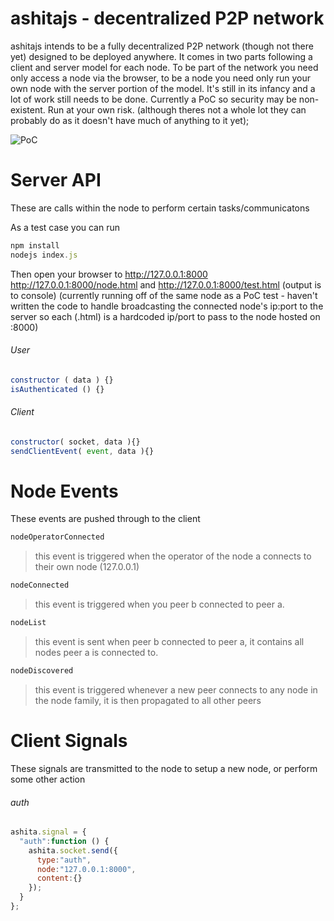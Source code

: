 ashitajs - decentralized P2P network
================================
ashitajs intends to be a fully decentralized P2P network (though not there yet) designed to be deployed anywhere. It comes in two parts following a client and server model for each node. To be part of the network you need only access a node via the browser, to be a node you need only run your own node with the server portion of the model. It's still in its infancy and a lot of work still needs to be done. Currently a PoC so security may be non-existent. Run at your own risk. (although theres not a whole lot they can probably do as it doesn't have much of anything to it yet);

![PoC](https://i.imgur.com/vJkAZoN.png)

Server API
================================
These are calls within the node to perform certain tasks/communicatons

As a test case you can run
```javascript
npm install
nodejs index.js
```

Then open your browser to http://127.0.0.1:8000 http://127.0.0.1:8000/node.html and http://127.0.0.1:8000/test.html (output is to console) (currently running off of the same node as a PoC test - haven't written the code to handle broadcasting the connected node's ip:port to the server so each (.html) is a hardcoded ip/port to pass to the node hosted on :8000)

###### User
```javascript
constructor ( data ) {}
isAuthenticated () {}
```
###### Client
```javascript
constructor( socket, data ){}
sendClientEvent( event, data ){}
```

Node Events
================================
These events are pushed through to the client

```bash
nodeOperatorConnected
```
> this event is triggered when the operator of the node a connects to their own node (127.0.0.1)

```bash
nodeConnected
```
> this event is triggered when you peer b connected to peer a.

```bash
nodeList
```
> this event is sent when peer b connected to peer a, it contains all nodes peer a is connected to.

```bash
nodeDiscovered
```
> this event is triggered whenever a new peer connects to any node in the node family, it is then propagated to all other peers

Client Signals
================================
These signals are transmitted to the node to setup a new node, or perform some other action

###### auth
```javascript
ashita.signal = {
  "auth":function () {
    ashita.socket.send({
      type:"auth",
      node:"127.0.0.1:8000",
      content:{}
    });
  }
};
```
